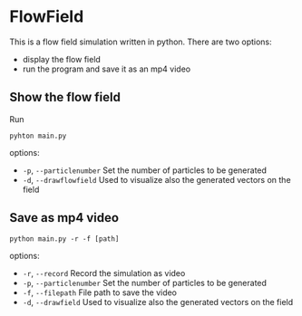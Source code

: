 # FlowField

This is a flow field simulation written in python.
There are two options:
- display the flow field
- run the program and save it as an mp4 video

## Show the flow field
Run
```
pyhton main.py
```
options:
- `-p`, `--particlenumber`          Set the number of particles to be generated
- `-d`, `--drawflowfield`           Used to visualize also the generated vectors on the field

## Save as mp4 video
```
python main.py -r -f [path]
```
options:
- `-r`, `--record`         Record the simulation as video
- `-p`, `--particlenumber` Set the number of particles to be generated
- `-f`, `--filepath`       File path to save the video
- `-d`, `--drawfield`      Used to visualize also the generated vectors on the field

